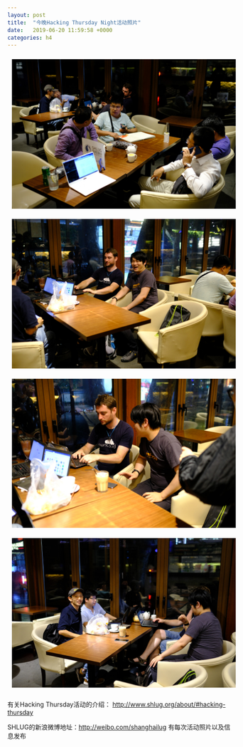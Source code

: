 ```yaml
---
layout: post
title:  "今晚Hacking Thursday Night活动照片"
date:   2019-06-20 11:59:58 +0000
categories: h4
---
```


[<img style='margin:10px;' src='https://raw.githubusercontent.com/shanghailug/res2019q2/master/j620.h4/j620_1937_2500+08.1920p.jpg'>](https://raw.githubusercontent.com/shanghailug/res2019q2/master/j620.h4/j620_1937_2500+08.JPG)
[<img style='margin:10px;' src='https://raw.githubusercontent.com/shanghailug/res2019q2/master/j620.h4/j620_1937_4100+08.1920p.jpg'>](https://raw.githubusercontent.com/shanghailug/res2019q2/master/j620.h4/j620_1937_4100+08.JPG)
[<img style='margin:10px;' src='https://raw.githubusercontent.com/shanghailug/res2019q2/master/j620.h4/j620_1937_5200+08.1920p.jpg'>](https://raw.githubusercontent.com/shanghailug/res2019q2/master/j620.h4/j620_1937_5200+08.JPG)
[<img style='margin:10px;' src='https://raw.githubusercontent.com/shanghailug/res2019q2/master/j620.h4/j620_1948_4300+08.1920p.jpg'>](https://raw.githubusercontent.com/shanghailug/res2019q2/master/j620.h4/j620_1948_4300+08.JPG)

有关Hacking Thursday活动的介绍：
http://www.shlug.org/about/#hacking-thursday

SHLUG的新浪微博地址：http://weibo.com/shanghailug 有每次活动照片以及信息发布


